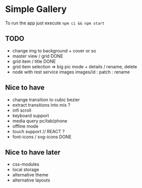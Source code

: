 # Simple Gallery

To run the app just execute `npm ci && npm start`

## TODO

- change img to background + cover or so
- master view / grid DONE
- grid item / title DONE
- grid item selection => big pic mode + details / rename, delete
- node with rest service images images/id : patch : rename

## Nice to have

- change transition to cubic bezier
- extract transitions into mix ?
- infi scroll
- keyboard support
- media query pc/tab/phone
- offline mode
- touch support // REACT ?
- font-icons / svg-icons DONE

## Nice to have later

- css-modules
- local storage
- alternative theme
- alternative layouts
